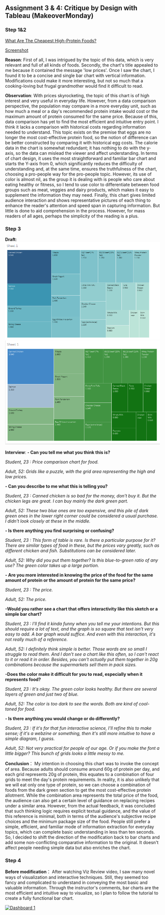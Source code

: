 ## Assignment 3 & 4: Critique by Design with Tableau (MakeoverMonday)
### Step 1&2
[What Are The Cheapest High-Protein Foods?](https://www.thebodybuildingdietitians.com/blog/how-cost-effective-is-your-high-protein-diet)

[Screenshot](https://images.squarespace-cdn.com/content/v1/5d59f351fddabe00013cf3e6/f9b4b336-fe23-4260-aae3-19f6f8f72b8b/PROTEIN+COST.png?format=2500w)

__Reason__:
First of all, I was intrigued by the topic of this data, which is very relevant and full of all kinds of foods. Secondly, the chart's title appealed to me because it contained the message 'low prices'. Once I saw the chart, I found it to be a concise and single bar chart with vertical information. Modifications could make it more interesting, but not so much that a cooking-loving but frugal grandmother would find it difficult to read.

__Observation__:
With prices skyrocketing, the topic of this chart is of high interest and very useful in everyday life. However, from a data comparison perspective, the population may compare in a more everyday unit, such as how much a meal or a day's recommended protein intake would cost or the maximum amount of protein consumed for the same price. Because of this, data comparison has yet to find the most efficient and intuitive entry point. I think it lacks a comparison with historical costs regarding information needed to understand. This topic exists on the premise that eggs are no longer the most cost-effective protein food, so the notion of difference can be better constructed by comparing it with historical egg costs. The calorie data in the chart is somewhat redundant; it has nothing to do with the y-axis, so the data can mislead the viewer and affect understanding. In terms of chart design, it uses the most straightforward and familiar bar chart and starts the Y-axis from 0, which significantly reduces the difficulty of understanding and, at the same time, ensures the truthfulness of the chart, choosing a pro-people way for the pro-people topic. However, its use of color is almost nil, as the group it is dealing with is people who care about eating healthy or fitness, so I tend to use color to differentiate between food groups such as meat, veggies and dairy products, which makes it easy to supplement the information they may need. Finally, this chart gives limited audience interaction and shows representative pictures of each thing to enhance the reader's attention and speed span in capturing information. But little is done to aid comprehension in the process. However, for mass readers of all ages, perhaps the simplicity of the reading is a plus.
### Step 3
 __Draft__:
![Draft1](draft/draft1.png)
![Draft2](draft/draft2.png)

__Interview__:
__- Can you tell me what you think this is?__

_Student, 23 : Price comparison chart for food._

_Adult, 52: Grids like a puzzle, with the grid area representing the high and low prices._

__- Can you describe to me what this is telling you?__

_Student, 23 : Canned chicken is so bad for the money, don't buy it. But the chicken legs are great. I can buy mainly the dark green part._

_Adult, 52: These two blue ones are too expensive, and this pile of dark green ones in the lower right corner could be considered a usual purchase. I didn't look closely at these in the middle._

__- Is there anything you find surprising or confusing?__

_Student, 23 : This form of table is rare. Is there a particular purpose for it? There are similar types of food in these, but the prices vary greatly, such as different chicken and fish. Substitutions can be considered later._

_Adult, 52: Why did you put them together? Is this blue-to-green ratio of any use? The green color takes up a large portion._

__- Are you more interested in knowing the price of the food for the same amount of protein or the amount of protein for the same price?__

_Student, 23 : The price._

_Adult, 52: The price._

__-Would you rather see a chart that offers interactivity like this sketch or a simple bar chart?__

_Student, 23 : I'll find it kinda funny when you tell me your intentions. But this should require a lot of text, and the graph is so square that text isn't very easy to add. A bar graph would suffice. And even with this 
 interaction, it's not really much of a reference._

_Adult, 52: I definitely think simple is better. Those words are so small I struggle to read them. And I don't see a chart like this often, so I can't react to it or read it in order. Besides, you can't actually put 
 them together in 20g combinations because the supermarkets sell them in pack sizes._

__-Does the color make it difficult for you to read, especially when it represents food?__

_Student, 23 : It's okay. The green color looks healthy. But there are several layers of green and just two of blue._

_Adult, 52: The color is too dark to see the words. Both are kind of cool-toned for food._

__- Is there anything you would change or do differently?__

_Student, 23 : If it's for that fun interactive science, I'll refine this to make sense; if it's a webzine or something, then it's still more intuitive to have a simple diagram, I guess._

_Adult, 52: Not very practical for people of our age. Or if you make the font a little bigger? This bunch of grids looks a little messy to me._

__Conclusion__：
My intention in choosing this chart was to invoke the concept of area. Because adults should consume around 60g of protein per day, and each grid represents 20g of protein, this equates to a combination of four grids to meet the day's protein requirements. In reality, it is also unlikely that we will eat only one type of protein, so we can choose a combination of foods from the dark green section to get the most cost-effective protein allotment. While the combination area represents the total price of the food, the audience can also get a certain level of guidance on replacing recipes under a similar area. However, from the actual feedback, it was concluded that such thinking logic requires explicit textual guidance, and the value of this reference is minimal, both in terms of the audience's subjective recipe choices and the minimum package size of the food. People still prefer a simple, efficient, and familiar mode of information extraction for everyday topics, which can complete basic understanding in less than ten seconds.
So, I decided to shift the direction of the modification back to bar charts and add some non-conflicting comparative information to the original. It doesn't affect people needing simple data but also enriches the chart.
### Step 4
__Before modification__：
After watching Viz Review video, I saw many novel ways of visualization and interactive techniques. Still, they seemed too fancy and complicated to understand in conveying the most basic and valuable information. Through the instructor's comments, bar charts are the most efficient and intuitive way to visualize, so I plan to follow the tutorial to create a fully functional bar chart.

<div class='tableauPlaceholder' id='viz1700143419318' style='position: relative'><noscript><a href='#'><img alt='Dashboard 1 ' src='https:&#47;&#47;public.tableau.com&#47;static&#47;images&#47;Bo&#47;Book3_17001433954830&#47;Dashboard1&#47;1_rss.png' style='border: none' /></a></noscript><object class='tableauViz'  style='display:none;'><param name='host_url' value='https%3A%2F%2Fpublic.tableau.com%2F' /> <param name='embed_code_version' value='3' /> <param name='site_root' value='' /><param name='name' value='Book3_17001433954830&#47;Dashboard1' /><param name='tabs' value='no' /><param name='toolbar' value='yes' /><param name='static_image' value='https:&#47;&#47;public.tableau.com&#47;static&#47;images&#47;Bo&#47;Book3_17001433954830&#47;Dashboard1&#47;1.png' /> <param name='animate_transition' value='yes' /><param name='display_static_image' value='yes' /><param name='display_spinner' value='yes' /><param name='display_overlay' value='yes' /><param name='display_count' value='yes' /><param name='language' value='zh-CN' /><param name='filter' value='publish=yes' /></object></div>                
<script type='text/javascript'>                    
 var divElement = document.getElementById('viz1700143419318');                    
 var vizElement = divElement.getElementsByTagName('object')[0];                    
 if ( divElement.offsetWidth > 800 ) { vizElement.style.width='800px';vizElement.style.height='627px';} 
 else if ( divElement.offsetWidth > 500 ) { vizElement.style.width='800px';vizElement.style.height='627px';} 
 else { vizElement.style.width='100%';vizElement.style.height='727px';}                     
 var scriptElement = document.createElement('script');                    
 scriptElement.src = 'https://public.tableau.com/javascripts/api/viz_v1.js';                    
 vizElement.parentNode.insertBefore(scriptElement, vizElement);                
</script>
